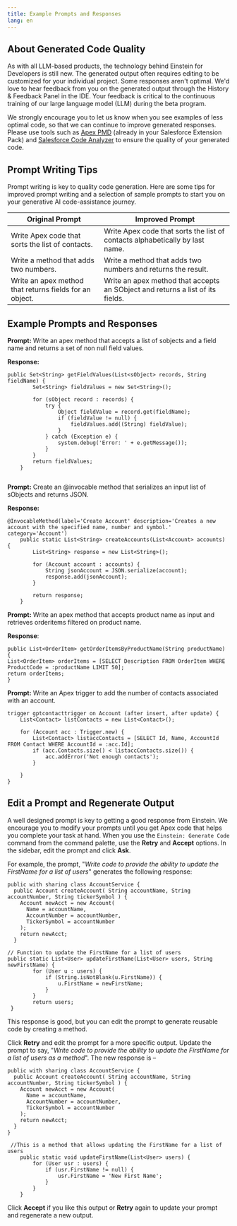 ```yaml
---
title: Example Prompts and Responses
lang: en
---
```


## About Generated Code Quality

As with all LLM-based products, the technology behind Einstein for Developers is still new. The generated output often requires editing to be customized for your individual project. Some responses aren't optimal. We'd love to hear feedback from you on the generated output through the History & Feedback Panel in the IDE. Your feedback is critical to the continuous training of our large language model (LLM) during the beta program.

We strongly encourage you to let us know when you see examples of less optimal code, so that we can continue to improve generated responses. Please use tools such as [Apex PMD](https://marketplace.visualstudio.com/items?itemName=chuckjonas.apex-pmd) (already in your Salesforce Extension Pack) and [Salesforce Code Analyzer](https://forcedotcom.github.io/sfdx-scanner/) to ensure the quality of your generated code.

## Prompt Writing Tips

Prompt writing is key to quality code generation. Here are some tips for improved prompt writing and a selection of sample prompts to start you on your generative AI code-assistance journey.

| Original Prompt                                         | Improved Prompt                                                                |
| ------------------------------------------------------- | ------------------------------------------------------------------------------ |
| Write Apex code that sorts the list of contacts.        | Write Apex code that sorts the list of contacts alphabetically by last name.   |
| Write a method that adds two numbers.                   | Write a method that adds two numbers and returns the result.                   |
| Write an apex method that returns fields for an object. | Write an apex method that accepts an SObject and returns a list of its fields. |

## Example Prompts and Responses

**Prompt:** Write an apex method that accepts a list of sobjects and a field name and returns a set of non null field values.

**Response:**

```
public Set<String> getFieldValues(List<sObject> records, String fieldName) {
        Set<String> fieldValues = new Set<String>();

        for (sObject record : records) {
            try {
                Object fieldValue = record.get(fieldName);
                if (fieldValue != null) {
                    fieldValues.add((String) fieldValue);
                }
            } catch (Exception e) {
                system.debug('Error: ' + e.getMessage());
            }
        }
        return fieldValues;
    }


```

**Prompt:** Create an @invocable method that serializes an input list of sObjects and returns JSON.

**Response:**

```
@InvocableMethod(label='Create Account' description='Creates a new account with the specified name, number and symbol.' category='Account')
    public static List<String> createAccounts(List<Account> accounts) {
        List<String> response = new List<String>();

        for (Account account : accounts) {
            String jsonAccount = JSON.serialize(account);
            response.add(jsonAccount);
        }

        return response;
    }

```

**Prompt:** Write an apex method that accepts product name as input and retrieves orderitems filtered on product name.

**Response**:

```
public List<OrderItem> getOrderItemsByProductName(String productName) {
List<OrderItem> orderItems = [SELECT Description FROM OrderItem WHERE ProductCode = :productName LIMIT 50];
return orderItems;
}

```

**Prompt:** Write an Apex trigger to add the number of contacts associated with an account.

```
trigger gptcontacttrigger on Account (after insert, after update) {
    List<Contact> listContacts = new List<Contact>();

    for (Account acc : Trigger.new) {
        List<Contact> listaccContacts = [SELECT Id, Name, AccountId FROM Contact WHERE AccountId = :acc.Id];
        if (acc.Contacts.size() < listaccContacts.size()) {
            acc.addError('Not enough contacts');
        }

    }
}
```

## Edit a Prompt and Regenerate Output

A well designed prompt is key to getting a good response from Einstein. We encourage you to modify your prompts until you get Apex code that helps you complete your task at hand. When you use the `Einstein: Generate Code` command from the command palette, use the **Retry** and **Accept** options. In the sidebar, edit the prompt and click **Ask**.

For example, the prompt, "_Write code to provide the ability to update the FirstName for a list of users_" generates the following response:

```
public with sharing class AccountService {
  public Account createAccount( String accountName, String accountNumber, String tickerSymbol ) {
    Account newAcct = new Account(
      Name = accountName,
      AccountNumber = accountNumber,
      TickerSymbol = accountNumber
    );
    return newAcct;
  }
```

```
// Function to update the FirstName for a list of users
public static List<User> updateFirstName(List<User> users, String newFirstName) {
        for (User u : users) {
            if (String.isNotBlank(u.FirstName)) {
                u.FirstName = newFirstName;
            }
        }
        return users;
 }
```

This response is good, but you can edit the prompt to generate reusable code by creating a method.

Click **Retry** and edit the prompt for a more specific output. Update the prompt to say, "_Write code to provide the ability to update the FirstName for a list of users as a method_". The new response is –

```
public with sharing class AccountService {
  public Account createAccount( String accountName, String accountNumber, String tickerSymbol ) {
    Account newAcct = new Account(
      Name = accountName,
      AccountNumber = accountNumber,
      TickerSymbol = accountNumber
    );
    return newAcct;
  }
}
```

```
 //This is a method that allows updating the FirstName for a list of users
    public static void updateFirstName(List<User> users) {
        for (User usr : users) {
            if (usr.FirstName != null) {
                usr.FirstName = 'New First Name';
            }
        }
    }
```

Click **Accept** if you like this output or **Retry** again to update your prompt and regenerate a new output.
